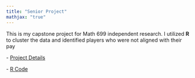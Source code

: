 ```yaml
---
title: "Senior Project"
mathjax: "true"
---
```


This is my capstone project for Math 699 independent research. I utilized **R** to cluster the data and identified players who were not aligned with their pay


<p> - <a href="/images/presentation capstone.pptx">Project Details</a></p>
<p> - <a href="images/fifa2.Rmd">R Code</a></p>
